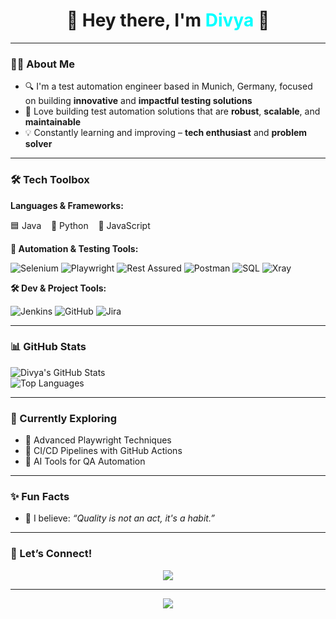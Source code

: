 <h1 align="center">🌟 Hey there, I'm <span style="color:#00FFFF">Divya</span> 👋</h1>

---

### 🧑‍💻 About Me

- 🔍 I'm a test automation engineer based in Munich, Germany, focused on building **innovative** and **impactful testing solutions**
- 🤖 Love building test automation solutions that are **robust**, **scalable**, and **maintainable**
- 💡 Constantly learning and improving – **tech enthusiast** and **problem solver**

---

### 🛠️ Tech Toolbox

**Languages & Frameworks:**
<p>
  🟦 Java &nbsp;&nbsp; 🐍 Python &nbsp;&nbsp; 💛 JavaScript
</p>

**🧪 Automation & Testing Tools:**

![Selenium](https://img.shields.io/badge/Selenium-%2343B02A?style=flat-square&logo=selenium&logoColor=white)
![Playwright](https://img.shields.io/badge/Playwright-2EAD33?style=flat-square&logo=playwright&logoColor=white)
![Rest Assured](https://img.shields.io/badge/Rest%20Assured-339933?style=flat-square)
![Postman](https://img.shields.io/badge/Postman-FF6C37?style=flat-square&logo=postman&logoColor=white)
![SQL](https://img.shields.io/badge/SQL-4479A1?style=flat-square&logo=postgresql&logoColor=white)
![Xray](https://img.shields.io/badge/Xray-0052CC?style=flat-square&logo=jira&logoColor=white)

**🛠 Dev & Project Tools:**

![Jenkins](https://img.shields.io/badge/Jenkins-D24939?style=flat-square&logo=jenkins&logoColor=white)
![GitHub](https://img.shields.io/badge/GitHub-181717?style=flat-square&logo=github&logoColor=white)
![Jira](https://img.shields.io/badge/Jira-0052CC?style=flat-square&logo=jira&logoColor=white)

---

### 📊 GitHub Stats

![Divya's GitHub Stats](https://github-readme-stats.vercel.app/api?username=divyakr05&show_icons=true&theme=radical)  
![Top Languages](https://github-readme-stats.vercel.app/api/top-langs/?username=divyakr05&layout=compact&theme=radical)

---

### 🌱 Currently Exploring

- 🧠 Advanced Playwright Techniques  
- 🔄 CI/CD Pipelines with GitHub Actions  
- 🤖 AI Tools for QA Automation  

---

### ✨ Fun Facts

- 🌟 I believe: _“Quality is not an act, it's a habit.”_

---

### 🔗 Let’s Connect!

<p align="center">
  <a href="https://linkedin.com/in/divyakarippali" target="_blank"><img src="https://img.shields.io/badge/LinkedIn-blue?style=for-the-badge&logo=linkedin" /></a>
</p>

---

<p align="center">
  <img src="https://quotes-github-readme.vercel.app/api?type=horizontal&theme=dark" />
</p>
